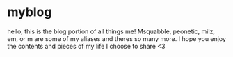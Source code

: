 # myblog
hello, this is the blog portion of all things me! 
Msquabble, peonetic, milz, em, or m are some of my aliases and theres so many more. 
I hope you enjoy the contents and pieces of my life I choose to share <3
